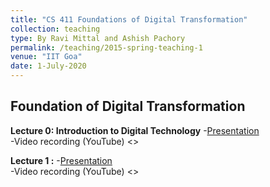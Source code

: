 ```yaml
---
title: "CS 411 Foundations of Digital Transformation"
collection: teaching
type: By Ravi Mittal and Ashish Pachory
permalink: /teaching/2015-spring-teaching-1
venue: "IIT Goa"
date: 1-July-2020
---
```



## Foundation of Digital Transformation

**Lecture 0: Introduction to Digital Technology**
    -[Presentation]()    
    -Video recording (YouTube) <>

**Lecture 1 :**
    -[Presentation]()    
    -Video recording (YouTube) <>